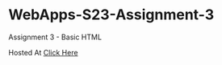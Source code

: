 # WebApps-S23-Assignment-3
Assignment 3 - Basic HTML

Hosted At [Click Here](https://44-563-web-apps-s23.github.io/44563-webapps-assignment-3-Jyothsnsa/index.html)
